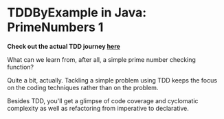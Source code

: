 # TDDByExample in Java: PrimeNumbers 1

**Check out the actual TDD journey [here](https://www.youtube.com/watch?v=MvqrwFMobdc)**

What can we learn from, after all, a simple prime number checking function?

Quite a bit, actually. Tackling a simple problem using TDD keeps the focus on the coding techniques rather than on the problem.

Besides TDD, you'll get a glimpse of code coverage and cyclomatic complexity as well as refactoring from imperative to declarative.
